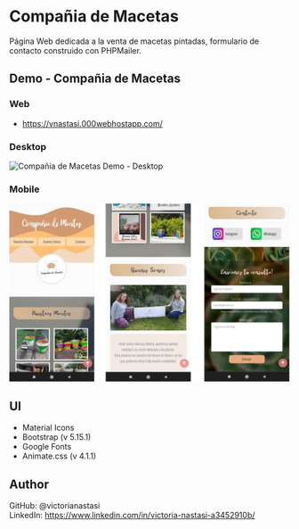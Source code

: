 # Compañia de Macetas
Página Web dedicada a la venta de macetas pintadas, formulario de contacto construido con PHPMailer.

## Demo - Compañia de Macetas
### Web
- https://vnastasi.000webhostapp.com/

### Desktop
![Compañia de Macetas Demo - Desktop](demo/desktop.gif)

### Mobile
![Compañia de Macetas Demo - Mobile](demo/mobile.jpg)

## UI
- Material Icons
- Bootstrap (v 5.15.1)
- Google Fonts
- Animate.css (v 4.1.1)

## Author
GitHub: @victorianastasi \
LinkedIn: https://www.linkedin.com/in/victoria-nastasi-a3452910b/